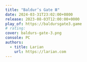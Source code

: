 ```yaml
---
title: "Baldur’s Gate Ⅲ"
date: 2024-03-31T23:02:00+0800
release: 2023-08-03T12:00:00+0000
play_of: https://baldursgate3.game
# rating:
cover: baldurs-gate-3.png
console: PC
authors:
  - title: Larian
    url: https://larian.com
---
```

